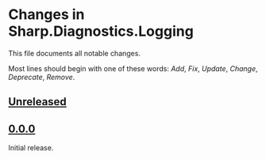 # Changes in Sharp.Diagnostics.Logging
This file documents all notable changes.

Most lines should begin with one of these words:
*Add*, *Fix*, *Update*, *Change*, *Deprecate*, *Remove*.

## [Unreleased](https://github.com/ogsys/OGsys.Core/compare/v0.0.0...HEAD)

## [0.0.0](https://github.com/sharpjs/Sharp.Diagnostics.Logging/tree/v0.0.0)
Initial release.
